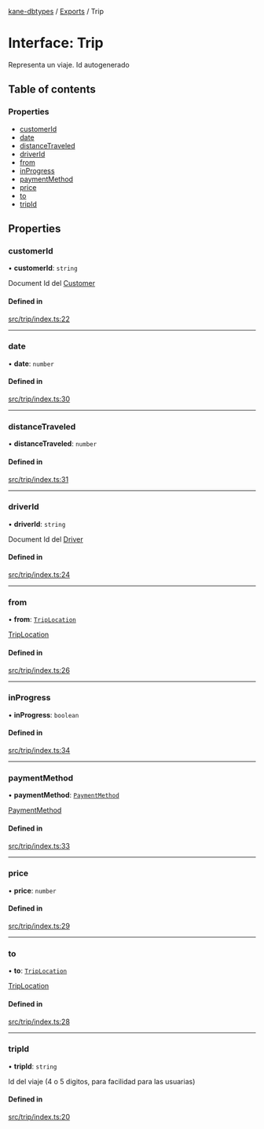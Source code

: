 [kane-dbtypes](../README.md) / [Exports](../modules.md) / Trip

# Interface: Trip

Representa un viaje.  Id autogenerado

## Table of contents

### Properties

- [customerId](Trip.md#customerid)
- [date](Trip.md#date)
- [distanceTraveled](Trip.md#distancetraveled)
- [driverId](Trip.md#driverid)
- [from](Trip.md#from)
- [inProgress](Trip.md#inprogress)
- [paymentMethod](Trip.md#paymentmethod)
- [price](Trip.md#price)
- [to](Trip.md#to)
- [tripId](Trip.md#tripid)

## Properties

### customerId

• **customerId**: `string`

Document Id del [Customer](Customer.md)

#### Defined in

[src/trip/index.ts:22](https://github.com/gatitolabs/kane-dbtypes/blob/73714e6/src/trip/index.ts#L22)

___

### date

• **date**: `number`

#### Defined in

[src/trip/index.ts:30](https://github.com/gatitolabs/kane-dbtypes/blob/73714e6/src/trip/index.ts#L30)

___

### distanceTraveled

• **distanceTraveled**: `number`

#### Defined in

[src/trip/index.ts:31](https://github.com/gatitolabs/kane-dbtypes/blob/73714e6/src/trip/index.ts#L31)

___

### driverId

• **driverId**: `string`

Document Id del [Driver](Driver.md)

#### Defined in

[src/trip/index.ts:24](https://github.com/gatitolabs/kane-dbtypes/blob/73714e6/src/trip/index.ts#L24)

___

### from

• **from**: [`TripLocation`](TripLocation.md)

[TripLocation](TripLocation.md)

#### Defined in

[src/trip/index.ts:26](https://github.com/gatitolabs/kane-dbtypes/blob/73714e6/src/trip/index.ts#L26)

___

### inProgress

• **inProgress**: `boolean`

#### Defined in

[src/trip/index.ts:34](https://github.com/gatitolabs/kane-dbtypes/blob/73714e6/src/trip/index.ts#L34)

___

### paymentMethod

• **paymentMethod**: [`PaymentMethod`](../modules.md#paymentmethod)

[PaymentMethod](../modules.md#paymentmethod)

#### Defined in

[src/trip/index.ts:33](https://github.com/gatitolabs/kane-dbtypes/blob/73714e6/src/trip/index.ts#L33)

___

### price

• **price**: `number`

#### Defined in

[src/trip/index.ts:29](https://github.com/gatitolabs/kane-dbtypes/blob/73714e6/src/trip/index.ts#L29)

___

### to

• **to**: [`TripLocation`](TripLocation.md)

[TripLocation](TripLocation.md)

#### Defined in

[src/trip/index.ts:28](https://github.com/gatitolabs/kane-dbtypes/blob/73714e6/src/trip/index.ts#L28)

___

### tripId

• **tripId**: `string`

Id del viaje (4 o 5 digitos, para facilidad para las usuarias)

#### Defined in

[src/trip/index.ts:20](https://github.com/gatitolabs/kane-dbtypes/blob/73714e6/src/trip/index.ts#L20)
